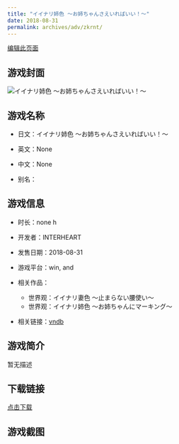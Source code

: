 ```yaml
---
title: "イイナリ姉色 ～お姉ちゃんさえいればいい！～"
date: 2018-08-31
permalink: archives/adv/zkrnt/
---
```

[编辑此页面](https://github.com/ACG-3/ADV3-source/blob/main/source/_posts/%E3%82%A4%E3%82%A4%E3%83%8A%E3%83%AA%E5%A7%89%E8%89%B2%20%EF%BD%9E%E3%81%8A%E5%A7%89%E3%81%A1%E3%82%83%E3%82%93%E3%81%95%E3%81%88%E3%81%84%E3%82%8C%E3%81%B0%E3%81%84%E3%81%84%EF%BC%81%EF%BD%9E.md)

## 游戏封面

![イイナリ姉色 ～お姉ちゃんさえいればいい！～](https://pan.timero.xyz/d/onedrive/img_lib_001/%E3%82%A4%E3%82%A4%E3%83%8A%E3%83%AA%E5%A7%89%E8%89%B2%20%EF%BD%9E%E3%81%8A%E5%A7%89%E3%81%A1%E3%82%83%E3%82%93%E3%81%95%E3%81%88%E3%81%84%E3%82%8C%E3%81%B0%E3%81%84%E3%81%84%EF%BC%81%EF%BD%9E_cover.avif)


## 游戏名称

- 日文：イイナリ姉色 ～お姉ちゃんさえいればいい！～
- 英文：None
- 中文：None

- 别名：


## 游戏信息

- 时长：none h
- 开发者：INTERHEART
- 发售日期：2018-08-31
- 游戏平台：win, and
- 相关作品：
   - 世界观：イイナリ妻色 ～止まらない腰使い～
   - 世界观：イイナリ姉色 ～お姉ちゃんにマーキング～

- 相关链接：[vndb](https://vndb.org/v23033)


## 游戏简介

暂无描述


## 下载链接

[点击下载](https://pan.timero.xyz/onedrive/adv_lib_001/%E3%82%A4%E3%82%A4%E3%83%8A%E3%83%AA%E5%A7%89%E8%89%B2%20%EF%BD%9E%E3%81%8A%E5%A7%89%E3%81%A1%E3%82%83%E3%82%93%E3%81%95%E3%81%88%E3%81%84%E3%82%8C%E3%81%B0%E3%81%84%E3%81%84%EF%BC%81%EF%BD%9E)


## 游戏截图


